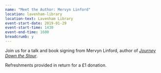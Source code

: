 ```yaml
---
name: "Meet the Author: Mervyn Linford"
location: lavenham-library
location-text: Lavenham Library
event-start-date: 2019-01-29
event-start-time: 1430
event-end-time: 1600
breadcrumb: y
---
```


Join us for a talk and book signing from Mervyn Linford, author of [<cite>Journey Down the Stour</cite>](https://suffolk.spydus.co.uk/cgi-bin/spydus.exe/ENQ/OPAC/BIBENQ?BRN=2462399).

Refreshments provided in return for a £1 donation.
